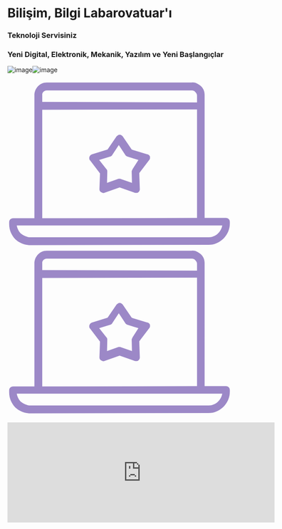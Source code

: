 # Bilişim, Bilgi Labarovatuar'ı
### Teknoloji Servisiniz
### Yeni Digital, Elektronik, Mekanik, Yazılım ve Yeni Başlangıçlar

![image](https://github.com/Teknik24/Web/assets/151061166/789a155b-95bb-46d0-aefe-2e7bfda30061)![image](https://github.com/Teknik24/Web/assets/151061166/52bbf32c-22d1-4108-bcb9-67bb484aac7e)



<svg xmlns="http://www.w3.org/2000/svg" viewBox="0 0 80 60"><path d="M79.3 50.7c0-.8-.6-1.4-1.4-1.4h-7.6V5.4c0-1.2-.4-2.3-1.4-3.2-1-.8-2.1-1.4-3.2-1.2H14c-2.5 0-4.4 2.1-4.4 4.6v43.8H2c-.8 0-1.4.6-1.4 1.4v.7c0 2.1.8 3.9 2.2 5.4C4.2 58.2 6.2 59 8.2 59l63.5-.1c4.1 0 7.6-3.5 7.6-7.6v-.6zM14 3.8h51.8c.4 0 .8.1 1.2.6.3.3.6.7.6 1.2v2.5l-55.2-.2V5.4c-.1-.8.7-1.6 1.6-1.6zm-1.6 45.5V10.7l55.2-.1v38.7l-49.3.1h-5.9zm59.4 6.9H8.2c-1.2 0-2.5-.6-3.5-1.4-.7-.7-1.2-1.7-1.4-2.8h73.3c-.4 2.3-2.4 4.2-4.8 4.2zm-21-28.8c-.1-.4-.6-.8-1-.8l-5.5-1.7-3.2-4.7c-.3-.4-.7-.6-1.1-.6-.4 0-.8.3-1.1.6l-3.2 4.7-5.5 1.7c-.4.1-.8.4-1 1-.1.4 0 1 .3 1.2l3.5 4.6-.2 5.6c0 .4.1.8.6 1.1.3.1.6.3.8.3.1 0 .3 0 .4-.1l5.4-1.9 5.4 1.9c.4.1 1 .1 1.2-.1.4-.3.6-.7.6-1.1l-.2-5.8 3.5-4.6c.3-.3.4-.8.3-1.3zm-6.2 4.5c-.1.3-.3.6-.3.8l.1 4.1-4-1.4c-.3-.1-.7-.1-1 0l-3.9 1.4.1-4.1c0-.3-.1-.7-.3-.8l-2.6-3.3 4-1.2c.3-.1.6-.3.7-.6l2.3-3.5 2.3 3.5c.1.3.4.4.7.6l4 1.2-2.1 3.3z" fill="#9c88c7"/></svg>
<svg xmlns="http://www.w3.org/2000/svg" viewBox="0 0 80 60"><path d="M79.3 50.7c0-.8-.6-1.4-1.4-1.4h-7.6V5.4c0-1.2-.4-2.3-1.4-3.2-1-.8-2.1-1.4-3.2-1.2H14c-2.5 0-4.4 2.1-4.4 4.6v43.8H2c-.8 0-1.4.6-1.4 1.4v.7c0 2.1.8 3.9 2.2 5.4C4.2 58.2 6.2 59 8.2 59l63.5-.1c4.1 0 7.6-3.5 7.6-7.6v-.6zM14 3.8h51.8c.4 0 .8.1 1.2.6.3.3.6.7.6 1.2v2.5l-55.2-.2V5.4c-.1-.8.7-1.6 1.6-1.6zm-1.6 45.5V10.7l55.2-.1v38.7l-49.3.1h-5.9zm59.4 6.9H8.2c-1.2 0-2.5-.6-3.5-1.4-.7-.7-1.2-1.7-1.4-2.8h73.3c-.4 2.3-2.4 4.2-4.8 4.2zm-21-28.8c-.1-.4-.6-.8-1-.8l-5.5-1.7-3.2-4.7c-.3-.4-.7-.6-1.1-.6-.4 0-.8.3-1.1.6l-3.2 4.7-5.5 1.7c-.4.1-.8.4-1 1-.1.4 0 1 .3 1.2l3.5 4.6-.2 5.6c0 .4.1.8.6 1.1.3.1.6.3.8.3.1 0 .3 0 .4-.1l5.4-1.9 5.4 1.9c.4.1 1 .1 1.2-.1.4-.3.6-.7.6-1.1l-.2-5.8 3.5-4.6c.3-.3.4-.8.3-1.3zm-6.2 4.5c-.1.3-.3.6-.3.8l.1 4.1-4-1.4c-.3-.1-.7-.1-1 0l-3.9 1.4.1-4.1c0-.3-.1-.7-.3-.8l-2.6-3.3 4-1.2c.3-.1.6-.3.7-.6l2.3-3.5 2.3 3.5c.1.3.4.4.7.6l4 1.2-2.1 3.3z" fill="#9c88c7"/></svg>

<iframe src="https://github.com/sponsors/Teknik24/card" title="Sponsor Teknik24" height="225" width="600" style="border: 0;"></iframe>
